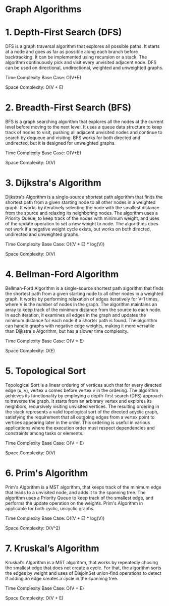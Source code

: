 # Graph Algorithms

# 1. Depth-First Search (DFS)
  DFS is a graph traversal algorithm that explores all possible paths. It starts at a node and goes as far as possible along each branch before backtracking. It can be implemented using recursion or a stack. The algorithm continuously pick and visit every unvisited adjacent node. DFS can be used on directional, undirectional, weighted and unweighted graphs.

  Time Complexity 
    Base Case: O(V+E)
  
  Space Complexity: O(V + E)

# 2. Breadth-First Search (BFS)
  BFS is a graph searching algorithm that explores all the nodes at the current level before moving to the next level. It uses a queue data structure to keep track of nodes to visit, pushing all adjacent unvisited nodes and continue to search by dequeue and visiting. BFS works for both directed and undirected, but it is designed for unweighted graphs.

  Time Complexity 
    Base Case: O(V+E)
  
  Space Complexity: O(V)

# 3. Dijkstra's Algorithm
  Dijkstra's Algorithm is a single-source shortest path algorithm that finds the shortest path from a given starting node to all other nodes in a weighted graph. It works by iteratively selecting the node with the smallest distance from the source and relaxing its neighboring nodes. The algorithm uses a Priority Queue, to keep track of the nodes with minimum weight, and uses of the update operation to set a new weight to node. The algorithms does not work if a negative weight cycle exists, but works on both directed, undirected and unweighted graphs.
  
  Time Complexity
    Base Case: O((V + E) * log(V))

  Space Complexity: O(V)
  
# 4. Bellman-Ford Algorithm
  Bellman-Ford Algorithm is a single-source shortest path algorithm that finds the shortest path from a given starting node to all other nodes in a weighted graph. It works by performing relaxation of edges iteratively for V-1 times, where V is the number of nodes in the graph. The algorithm maintains an array to keep track of the minimum distance from the source to each node. In each iteration, it examines all edges in the graph and updates the minimum distance for each node if a shorter path is found. The algorithm can handle graphs with negative edge weights, making it more versatile than Dijkstra's Algorithm, but has a slower time complexity.
  
  Time Complexity
    Base Case: O(V * E)

  Space Complexity: O(E)

# 5. Topological Sort
  Topological Sort is a linear ordering of vertices such that for every directed edge (u, v), vertex u comes before vertex v in the ordering. The algorithm achieves its functionality by employing a depth-first search (DFS) approach to traverse the graph. It starts from an arbitrary vertex and explores its neighbors, recursively visiting unvisited vertices. The resulting ordering in the stack represents a valid topological sort of the directed acyclic graph, satisfying the requirement that all outgoing edges from a vertex point to vertices appearing later in the order. This ordering is useful in various applications where the execution order must respect dependencies and constraints among tasks or elements.
  
  Time Complexity
    Base Case: O(V + E)

  Space Complexity: O(V)

# 6. Prim's Algorithm
  Prim's Algorithm is a MST algorithm, that keeps track of the minimum edge that leads to a unvisited node, and adds it to the spanning tree. The algorithm uses a Priority Queue to keep track of the smallest edge, and performs the update operation on the weights.
Prim's Algorithm in applicable for both cyclic, uncyclic graphs.
  
  Time Complexity
    Base Case: O((V + E) * log(V))

  Space Complexity: O(V^2)

# 7. Kruskal’s Algorithm
  Kruskal's Algorithm is a MST algorithm, that works by repeatedly chosing the smallest edge that does not create a cycle. For that, the algorithm sorts the edges by weight and uses of DisjoinSet union-find operations to detect if adding an edge creates a cycle in the spanning tree.
  
  Time Complexity
    Base Case: O(V + E)

  Space Complexity: O(V + E)

